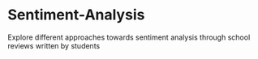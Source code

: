 # Sentiment-Analysis
Explore different approaches towards sentiment analysis through school reviews written by students
